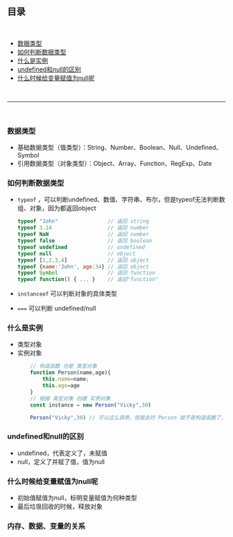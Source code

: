 ## 目录

<br>

- [数据类型](#数据类型)<br>
- [如何判断数据类型](#如何判断数据类型)<br>
- [什么是实例](#什么是实例)<br>
- [undefined和null的区别](#undefined和null的区别)<br>
- [什么时候给变量赋值为null呢](#什么时候给变量赋值为null呢)<br>



<br>
<hr>
<br>


### 数据类型
- 基础数据类型（值类型）：String、Number、Boolean、Null、Undefined、Symbol
- 引用数据类型（对象类型）：Object、Array、Function、RegExp、Date

### 如何判断数据类型
 - `typeof` ，可以判断undefined、数值、字符串、布尔，但是typeof无法判断数组、对象，因为都返回object

    ```javascript
    typeof "John"                // 返回 string
    typeof 3.14                  // 返回 number
    typeof NaN                   // 返回 number
    typeof false                 // 返回 boolean
    typeof undefined             // undefined
    typeof null                  // object
    typeof [1,2,3,4]             // 返回 object
    typeof {name:'John', age:34} // 返回 object
    typeof Symbol                // 返回 function
    typeof function() { ... }    // 返回"function"
    ```

- `instanceof` 可以判断对象的具体类型
- `===` 可以判断 undefined/null

### 什么是实例
- 类型对象
- 实例对象
    ```javascript
        // 构造函数 也是 类型对象
        function Person(name,age){
            this.name=name;
            this.age=age
        }
        // 根据 类型对象 创建 实例对象
        const instance = new Person("Vicky",30)

        Person("Vicky",30) // 可以这么调用，但是此时 Person 就不是构造函数了，构造函数是在调用的时候确定的
    ```

### undefined和null的区别
- undefined，代表定义了，未赋值
- null，定义了并赋了值，值为null

### 什么时候给变量赋值为null呢
- 初始值赋值为null，标明变量赋值为何种类型
- 最后垃圾回收的时候，释放对象

### 内存、数据、变量的关系
